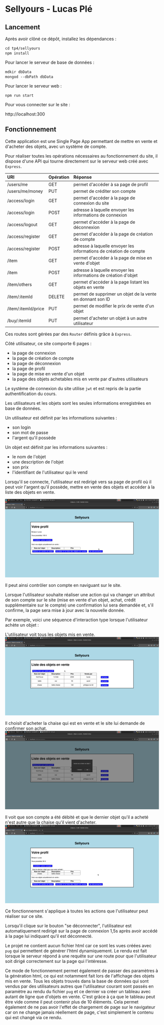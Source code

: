 # Sellyours - Lucas Plé

## Lancement
Après avoir clôné ce dépôt, installez les dépendances :
```
cd tp4/sellyours
npm install
```

Pour lancer le serveur de base de données :
```
mdkir dbData
mongod --dbPath dbData
```

Pour lancer le serveur web :
```
npm run start
```

Pour vous connecter sur le site :

http://localhost:300

## Fonctionnement
Cette application est une Single Page App permettant de mettre en vente et d'acheter des objets, avec un système de compte.

Pour réaliser toutes les opérations nécessaires au fonctionnement du site, il dispose d'une API qui tourne directement sur le serveur web créé avec `Express`.

| URI                      | Opération    | Réponse                                                              |
| :----------------------- | :----------  | :------------------------------------------------------------------  |
| /users/me                | GET          | permet d'accéder à sa page de profil                                 |
| /users/me/money          | PUT          | permet de créditer son compte                                        |
| /access/login            | GET          | permet d'accéder à la page de connexion du site                      |
| /access/login            | POST         | adresse à laquelle envoyer les informations de connexion             |
| /access/logout           | GET          | permet d'accéder à la page de déconnexion                            |
| /access/register         | GET          | permet d'accéder à la page de création de compte                     |
| /access/register         | POST         | adresse à laquelle envoyer les informations de création de compte    |
| /item                    | GET          | permet d'accéder à la page de mise en vente d'objet                  |
| /item                    | POST         | adresse à laquelle envoyer les informations de création d'objet      |
| /item/others             | GET          | permet d'accéder à la page listant les objets en vente               |
| /item/:itemId            | DELETE       | permet de supprimer un objet de la vente en donnant son ID           |
| /item/:itemId/price      | PUT          | permet de modifier le prix de vente d'un objet                       |
| /buy/:itemId             | PUT          | permet d'acheter un objet à un autre utilisateur                     |

Ces routes sont gérées par des `Router` définis grâce à `Express`. 

Côté utilisateur, ce site comporte 6 pages : 
* la page de connexion
* la page de création de compte
* la page de déconnexion
* la page de profil
* la page de mise en vente d'un objet
* la page des objets achetables mis en vente par d'autres utilisateurs

Le système de connexion du site utilise `jwt` et est repris de la partie authentification du cours. 

Les utilisateurs et les objets sont les seules informations enregistrées en base de données.

Un utilisateur est définit par les informations suivantes :
* son login
* son mot de passe
* l'argent qu'il possède

Un objet est définit par les informations suivantes :
* le nom de l'objet
* une description de l'objet
* son prix
* l'identifiant de l'utilisateur qui le vend

Lorsqu'il se connecte, l'utilisateur est redirigé vers sa page de profil où il peut voir l'argent qu'il possède, mettre en vente des objets et accéder à la liste des objets en vente.

![profil](./Screenshots/profil.jpg)

Il peut ainsi contrôler son compte en naviguant sur le site.

Lorsque l'utilisateur souhaite réaliser une action qui va changer un attribut de son compte sur le site (mise en vente d'un objet, achat, crédit supplémentaire sur le compte) une confirmation lui sera demandée et, s'il confirme, la page sera mise à jour avec la nouvelle donnée.

Par exemple, voici une séquence d'interaction type lorsque l'utilisateur achète un objet :

L'utilisateur voit tous les objets mis en vente.
![objets en vente](./Screenshots/objetsEnVente.png)

Il choisit d'acheter la chaise qui est en vente et le site lui demande de confirmer son achat.
![confirmation](./Screenshots/confirmation.png)

Il voit que son compte a été débité et que le dernier objet qu'il a acheté n'est autre que la chaise qu'il vient d'acheter.
![profil après](./Screenshots/profilAfter.png)

Ce fonctionnement s'applique à toutes les actions que l'utilisateur peut réaliser sur ce site.

Lorsqu'il clique sur le bouton "se déconnecter", l'utilisateur est automatiquement redirigé sur la page de connexion 1,5s après avoir accédé à la page lui indiquant qu'il est déconnecté.

Le projet ne contient aucun fichier html car ce sont les vues créées avec `pug` qui permettent de générer l'html dynamiquement. Le rendu est fait lorsque le serveur répond à une requête sur une route pour que l'utilisateur soit dirigé correctement sur la page qui l'intéresse. 

Ce mode de fonctionnement permet également de passer des paramètres à la génération html, ce qui est notamment fait lors de l'affichage des objets mis en vente. Tous les objets trouvés dans la base de données qui sont vendus par des utilisateurs autres que l'utilisateur courant sont passés en paramètre au rendu du fichier `pug` et ce dernier va créer un tableau avec autant de ligne que d'objets en vente. C'est grâce à ça que le tableau peut être vide comme il peut contenir plus de 10 éléments. Cela permet également de ne pas avoir l'effet de chargement de page sur le navigateur car on ne change jamais réellement de page, c'est simplement le contenu qui est changé via ce rendu.
